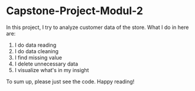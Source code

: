 # Capstone-Project-Modul-2

In this project, I try to analyze customer data  of the store.
What I do in here are:
1. I do data reading
2. I do data cleaning
3. I find missing value
4. I delete unnecessary data
5. I visualize what's in my insight

To sum up, please just see the code.
Happy reading!
